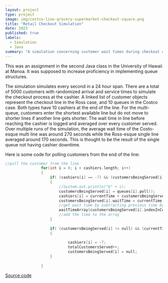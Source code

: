 ```yaml
---
layout: project
type: project
image: img/costco-line-grocery-supermarket-checkout-square.png
title: "Retail Checkout Simulation"
date: 2023
published: true
labels:
  - Simulation
  - Java
summary: "A simulation concerning customer wait times during checkout comparing Costco-esque and Ross-esque customer queues."
---
```



This was an assignment in the second Java class in the University of Hawaii at Manoa. It was supposed to increase proficiency in implementing queue structures.

The simulation simulates every second in a 24 hour span. There are a total of 5000 customers with randomized arrival and service times to simulate the checkout process at the cashier. A linked list of customer objects represent the checkout line in the Ross case, and 10 queues in the Costco case. Both types have 10 cashiers at the end of the line. For the multi-queue, customers enter the shortest available line but do not move to shorter lines if another line gets shorter. The wait time in line before reaching the cashier is logged and averaged over every customer served.  Over multiple runs of the simulation, the average wait time of the Costo-esque multi line was around 270 seconds while the Ross-esque single line averaged around 170 seconds. This is thought to be the result of the single queue not having cashier downtime.

Here is some code for polling customers from the end of the line:

```cpp
//pull the customer from the line
				for(int i = 0; i < cashiers.length; i++)
				{
					if( (cashiers[i] == -7) && (customersBeingServed[i] == null) && !queues[i].isEmpty() )
					{
						//System.out.println("b" + i);
						customersBeingServed[i] = queues[i].poll();
						cashiers[i] = currentTime + customersBeingServed[i].serviceTime;
						customersBeingServed[i].waitTime = currentTime - customersBeingServed[i].waitTime;
						//get wait time by subtracting previous time by current time
						waitTimeArray[customersBeingServed[i].indexInCustomersArray] = customersBeingServed[i].waitTime;
						//add the time to the array
					}
					
					if( (customersBeingServed[i] != null) && (currentTime == cashiers[i])) 
					{
							
							cashiers[i] = -7;
							totalCustomersServed++;
							customersBeingServed[i] = null;
					}
					
				}
```
[Source code](https://github.com/JunlangChenGT/JavaCheckoutSim)
